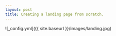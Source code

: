 ```yaml
---
layout: post
title: Creating a landing page from scratch.
---
```

![_config.yml]({{ site.baseurl }}/images/landing.jpg)



